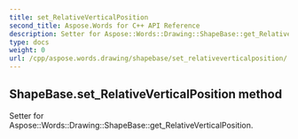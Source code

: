 ```yaml
---
title: set_RelativeVerticalPosition
second_title: Aspose.Words for C++ API Reference
description: Setter for Aspose::Words::Drawing::ShapeBase::get_RelativeVerticalPosition. 
type: docs
weight: 0
url: /cpp/aspose.words.drawing/shapebase/set_relativeverticalposition/
---
```

## ShapeBase.set_RelativeVerticalPosition method


Setter for Aspose::Words::Drawing::ShapeBase::get_RelativeVerticalPosition. 

